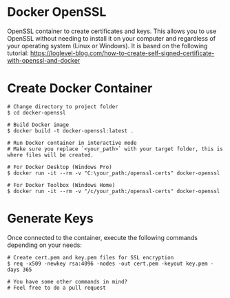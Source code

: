 # Docker OpenSSL
OpenSSL container to create certificates and keys. This allows you to use OpenSSL without needing to install it on your computer and regardless of your operating system (Linux or Windows). It is based on the following tutorial:
https://loglevel-blog.com/how-to-create-self-signed-certificate-with-openssl-and-docker

# Create Docker Container
```
# Change directory to project folder
$ cd docker-openssl

# Build Docker image
$ docker build -t docker-openssl:latest .

# Run Docker container in interactive mode
# Make sure you replace `<your_path>` with your target folder, this is where files will be created.

# For Docker Desktop (Windows Pro)
$ docker run -it --rm -v "C:\your_path:/openssl-certs" docker-openssl

# For Docker Toolbox (Windows Home)
$ docker run -it --rm -v "/c/your_path:/openssl-certs" docker-openssl
```

# Generate Keys
Once connected to the container, execute the following commands depending on your needs:
```
# Create cert.pem and key.pem files for SSL encryption
$ req -x509 -newkey rsa:4096 -nodes -out cert.pem -keyout key.pem -days 365

# You have some other commands in mind?
# Feel free to do a pull request
```
